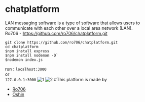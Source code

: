 # chatplatform


LAN messaging software is a type of software that allows users to communicate with each other over a local area network (LAN).<br>
Ro706 - https://github.com/ro706/chatplatform.git
```
git clone https://github.com/ro706/chatplatform.git
cd chatplatform
$npm install express  
$npm install nodemon -D` 
$nodemon index.js 
```
run :
`localhost:3000`<br>
or <br>
`127.0.0.1:3000`
![1](https://github.com/Ro706/chatplatform/assets/60247178/cd5bd823-01b7-4ef7-9910-3da093f1330a)
![2](https://github.com/Ro706/chatplatform/assets/60247178/305e7ffa-3dd6-4e17-b2d2-0187bef66cb2)
#This platform is made by
- [Ro706](https://github.com/Ro706)
- [Oshin](https://github.com/oshinsahare07)
